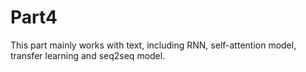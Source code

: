 # Part4
This part mainly works with text, including RNN, self-attention model, transfer learning and seq2seq model.
